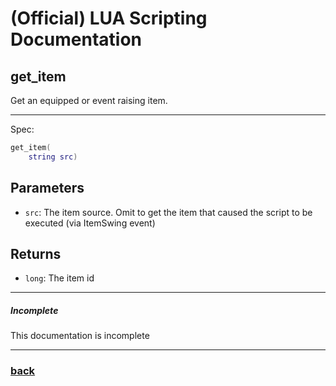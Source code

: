 
# (Official) LUA Scripting Documentation

## get_item

Get an equipped or event raising item.

___

Spec:

```lua
get_item(
	string src)
```

## Parameters

- `src`: The item source. Omit to get the item that caused the script to be executed (via ItemSwing event)

## Returns

- `long`: The item id

___

##### Incomplete

This documentation is incomplete

___

### [back](../getters)
